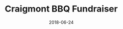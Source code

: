 ---
title: Craigmont BBQ Fundraiser
date: "2018-06-24"
startTime: "5:00 PM"
endTime: "8:00 PM"
description: "This fundraiser is organized by the Craigmont student council, and faculty. Come out and show your support for the community, and meet parents and community leaders..."
type: event
---
